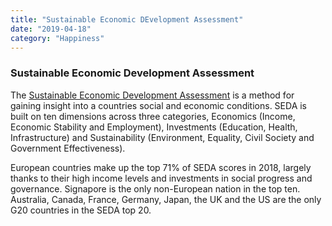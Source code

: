 ```yaml
---
title: "Sustainable Economic DEvelopment Assessment"
date: "2019-04-18"
category: "Happiness"
---
```


<h3>Sustainable Economic Development Assessment</h3>
<p>
   The <a href="https://www.bcg.com/publications/interactives/seda-2018-guide.aspx">Sustainable Economic Development Assessment</a> is a method for gaining insight into a countries social and economic conditions. SEDA is built on ten dimensions across three categories, Economics (Income, Economic Stability and Employment), Investments (Education, Health, Infrastructure) and Sustainability (Environment, Equality, Civil Society and Government Effectiveness).
</p>
<p>
    European countries make up the top 71% of SEDA scores in 2018, largely thanks to their high income levels and investments in social progress and governance. Signapore is the only non-European nation in the top ten. Australia, Canada, France, Germany, Japan, the UK and the US are the only G20 countries in the SEDA top 20.
</p>